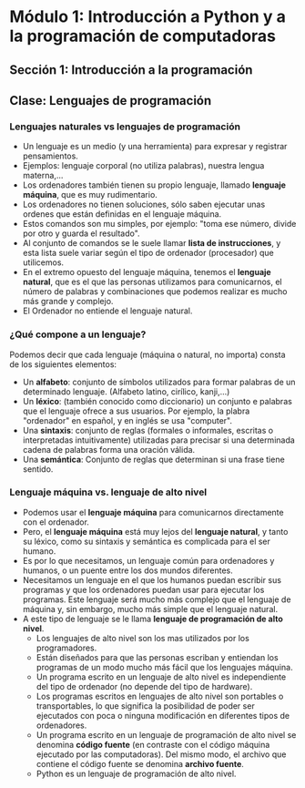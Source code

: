 # Módulo 1: Introducción a Python y a la programación de computadoras
## Sección 1: Introducción a la programación
## Clase: Lenguajes de programación

### Lenguajes naturales vs lenguajes de programación

* Un lenguaje es un medio (y una herramienta) para expresar y registrar pensamientos.
* Ejemplos: lenguaje corporal (no utiliza palabras), nuestra lengua materna,...
* Los ordenadores también tienen su propio lenguaje, llamado **lenguaje máquina**, que es muy rudimentario.
* Los ordenadores no tienen soluciones, sólo saben ejecutar unas ordenes que están definidas en el lenguaje máquina.
* Estos comandos son mu simples, por ejemplo: "toma ese número, divide por otro y guarda el resultado".
* Al conjunto de comandos se le suele llamar **lista de instrucciones**, y esta lista suele variar según el tipo de ordenador (procesador) que utilicemos.
* En el extremo opuesto del lenguaje máquina, tenemos el **lenguaje natural**, que es el que las personas utilizamos para comunicarnos, el número de palabras y combinaciones que podemos realizar es mucho más grande y complejo.
* El Ordenador no entiende el lenguaje natural.

### ¿Qué compone a un lenguaje?

Podemos decir que cada lenguaje (máquina o natural, no importa) consta de los siguientes elementos:

* Un **alfabeto**: conjunto de símbolos utilizados para formar palabras de un determinado lenguaje. (Alfabeto latino, cirílico, kanji,...)
* Un **léxico**: (también conocido como diccionario) un conjunto e palabras que el lenguaje ofrece a sus usuarios. Por ejemplo, la plabra "ordenador" en español, y en inglés se usa "computer".
* Una **sintaxis**: conjunto de reglas (formales o informales, escritas o interpretadas intuitivamente) utilizadas para precisar si una determinada cadena de palabras forma una oración válida.
* Una **semántica**: Conjunto de reglas que determinan si una frase tiene sentido.

### Lenguaje máquina vs. lenguaje de alto nivel

* Podemos usar el **lenguaje máquina** para comunicarnos directamente con el ordenador.
* Pero, el **lenguaje máquina** está muy lejos del **lenguaje natural**, y tanto su léxico, como su sintaxis y semántica es complicada para el ser humano.
* Es por lo que necesitamos, un lenguaje común para ordenadores y humanos, o un puente entre los dos mundos diferentes. 
* Necesitamos un lenguaje en el que los humanos puedan escribir sus programas y que los ordenadores puedan usar para ejecutar los programas. Este lenguaje será mucho más complejo que el lenguaje de máquina y, sin embargo, mucho más simple que el lenguaje natural.
* A este tipo de lenguaje se le llama **lenguaje de programación de alto nivel**.
    * Los lenguajes de alto nivel son los mas utilizados por los programadores. 
    * Están diseñados para que las personas escriban y entiendan los programas de un modo mucho más fácil que los lenguajes máquina. 
    * Un programa escrito en un lenguaje de alto nivel es independiente del tipo de ordenador (no depende del tipo de hardware).
    * Los programas escritos en lenguajes de alto nivel son portables o transportables, lo que significa la posibilidad de poder ser ejecutados con poca o ninguna modificación en diferentes tipos de ordenadores.
    * Un programa escrito en un lenguaje de programación de alto nivel se denomina **código fuente** (en contraste con el código máquina ejecutado por las computadoras). Del mismo modo, el archivo que contiene el código fuente se denomina **archivo fuente**.
    * Python es un lenguaje de programación de alto nivel.

